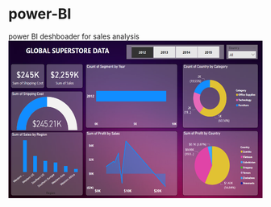 # power-BI
power BI deshboader for sales analysis
![power BI image](https://github.com/KHANDOLKAR-SOMESH/power-BI/blob/983c73a387ca2b16206b3afcd95b5225108326ea/power%20bi.png)
